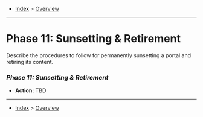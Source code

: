 - [Index](../index.md) > [Overview](overview.md)

---

# Phase 11: Sunsetting & Retirement

Describe the procedures to follow for permanently sunsetting a portal and retiring its content.

### _Phase 11: Sunsetting & Retirement_

- **Action:** TBD

---

- [Index](../index.md) > [Overview](overview.md)
